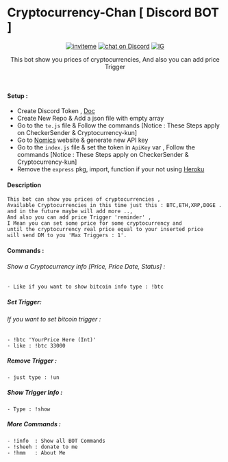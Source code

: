 # Cryptocurrency-Chan [ Discord BOT ]
<p align="center">
<a href="https://discord.com/api/oauth2/authorize?client_id=847672591468724234&permissions=8&scope=bot" target="_blank" rel="nofollow"><img src="https://camo.githubusercontent.com/df1a45cbf84857f14c8c4efa6da1941ae1bf38c98e3825c3dc3ecad528585cbd/68747470733a2f2f696d672e736869656c64732e696f2f7374617469632f76313f7374796c653d666c6174266c6f676f3d646973636f7264266c6f676f436f6c6f723d464646266c6162656c3d266d6573736167653d696e766974652532306d6526636f6c6f723d373238394441" alt="inviteme" data-canonical-src="https://img.shields.io/static/v1?style=flat&amp;logo=discord&amp;logoColor=FFF&amp;label=&amp;message=invite%20me&amp;color=7289DA" style="max-width:100%;"></a>
<a href="https://discord.gg/tjFkhnewwW" rel="nofollow" target="_blank">
        <img src="https://img.shields.io/discord/723932466251038751?logo=discord" alt="chat on Discord" data-canonical-src="https://img.shields.io/discord/723932466251038751?logo=discord" style="max-width:100%;"></a>
        <a href="https://www.instagram.com/ccbot_" style="height:1px">
                <img src="https://img.shields.io/badge/Instagram-E4405F?style=for-the-badge&logo=instagram&logoColor=white" alt="IG">
        </a>
        <p align="center">This bot show you prices of cryptocurrencies, And also you can add price Trigger</p>
</p>


<br>


#### Setup :
   - Create Discord Token , [Doc](https://docs.github.com/en/github/authenticating-to-github/keeping-your-account-and-data-secure/creating-a-personal-access-token)
   - Create New Repo & Add a json file with empty array 
   - Go to the `te.js` file & Follow the commands [Notice : These Steps apply on CheckerSender & Cryptocurrency-kun]
   - Go to [Nomics](https://p.nomics.com/pricing#free-plan) website & generate new API key
   - Go to the `index.js` file & set the token in `ApiKey` var ,  Follow the commands [Notice : These Steps apply on CheckerSender & Cryptocurrency-kun]
   - Remove the `express` pkg, import, function if your not using [Heroku](https://heroku.com/)

#### Description
```
This bot can show you prices of cryptocurrencies ,
Available Cryptocurrencies in this time just this : BTC,ETH,XRP,DOGE . 
and in the future maybe will add more ..,
And also you can add price Trigger 'reminder' ,
I Mean you can set some price for some cryptocurrency and 
until the cryptocurrency real price equal to your inserted price 
will send DM to you 'Max Triggers : 1'.
```
#### Commands :
   ###### Show a Cryptocurrency info [Price, Price Date, Status] :
    - Like if you want to show bitcoin info type : !btc
##### Set Trigger:
   ###### If you want to set bitcoin trigger : 
    - !btc 'YourPrice Here (Int)'
    - like : !btc 33000
##### Remove Trigger :
    - just type : !un
##### Show Trigger Info :
    - Type : !show
##### More Commands :
    - !info  : Show all BOT Commands
    - !sheeh : donate to me
    - !hmm   : About Me
    
